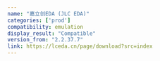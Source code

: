 ```yaml
---
name: "嘉立创EDA (JLC EDA)"
categories: ['prod']
compatibility: emulation
display_result: "Compatible"
version_from: "2.2.37.7"
link: https://lceda.cn/page/download?src=index
---
```

